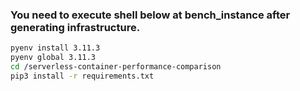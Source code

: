 ### You need to execute shell below at bench_instance after generating infrastructure.
```bash
pyenv install 3.11.3
pyenv global 3.11.3
cd /serverless-container-performance-comparison
pip3 install -r requirements.txt
```